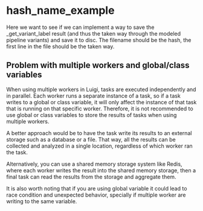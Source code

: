 # hash_name_example

Here we want to see if we can implement a way to save the _get_variant_label result (and thus the taken way through the modeled pipeline variants) and save it to disc. The filename should be the hash, the first line in the file should be the taken way.

## Problem with multiple workers and global/class variables

When using multiple workers in Luigi, tasks are executed independently and in parallel. Each worker runs a separate instance of a task, so if a task writes to a global or class variable, it will only affect the instance of that task that is running on that specific worker. Therefore, it is not recommended to use global or class variables to store the results of tasks when using multiple workers.

A better approach would be to have the task write its results to an external storage such as a database or a file. That way, all the results can be collected and analyzed in a single location, regardless of which worker ran the task.

Alternatively, you can use a shared memory storage system like Redis, where each worker writes the result into the shared memory storage, then a final task can read the results from the storage and aggregate them.

It is also worth noting that if you are using global variable it could lead to race condition and unexpected behavior, specially if multiple worker are writing to the same variable.

